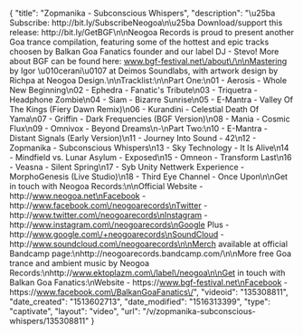 {
    "title": "Zopmanika - Subconscious Whispers",
    "description": "\u25ba Subscribe: http:\/\/bit.ly\/SubscribeNeogoa\n\u25ba Download\/support this release: http:\/\/bit.ly\/GetBGF\n\nNeogoa Records is proud to present another Goa trance compilation, featuring some of the hottest and epic tracks choosen by Balkan Goa Fanatics founder and our label DJ - Stevo! More about BGF can be found here: www.bgf-festival.net\/about\/\n\nMastering by Igor \u010cerani\u0107 at Deimos Soundlabs, with artwork design by Richpa at Neogoa Design.\n\nTracklist:\n\nPart One:\n01 - Aerosis - Whole New Beginning\n02 - Ephedra - Fanatic's Tribute\n03 - Triquetra - Headphone Zombie\n04 - Siam - Bizarre Sunrise\n05 - E-Mantra - Valley Of The Kings (Fiery Dawn Remix)\n06 - Kurandini - Celestial Death Of Yama\n07 - Griffin - Dark Frequencies (BGF Version)\n08 - Mania - Cosmic Flux\n09 - Omnivox - Beyond Dreams\n-\nPart Two:\n10 - E-Mantra - Distant Signals (Early Version)\n11 - Journey Into Sound - 42\n12 - Zopmanika - Subconscious Whispers\n13 - Sky Technology - It Is Alive\n14 - Mindfield vs. Lunar Asylum - Exposed\n15 - Omneon - Transform Last\n16 - Veasna - Silent Spring\n17 - Syb Unity Nettwerk Experience - MorphoGenesis (Live Studio)\n18 - Third Eye Channel - Once Upon\n\nGet in touch with Neogoa Records:\n\nOfficial Website - http:\/\/www.neogoa.net\nFacebook - http:\/\/www.facebook.com\/neogoarecords\nTwitter - http:\/\/www.twitter.com\/neogoarecords\nInstagram - http:\/\/www.instagram.com\/neogoarecords\nGoogle Plus - http:\/\/www.google.com\/+neogoarecords\nSoundCloud - http:\/\/www.soundcloud.com\/neogoarecords\n\nMerch available at official Bandcamp page:\nhttp:\/\/neogoarecords.bandcamp.com\/\n\nMore free Goa trance and ambient music by Neogoa Records:\nhttp:\/\/www.ektoplazm.com\/label\/neogoa\n\nGet in touch with Balkan Goa Fanatics:\nWebsite - https:\/\/www.bgf-festival.net\nFacebook - https:\/\/www.facebook.com\/BalkanGoaFanatics\/",
    "videoid": "135308811",
    "date_created": "1513602713",
    "date_modified": "1516313399",
    "type": "captivate",
    "layout": "video",
    "url": "\/v\/zopmanika-subconscious-whispers\/135308811"
}